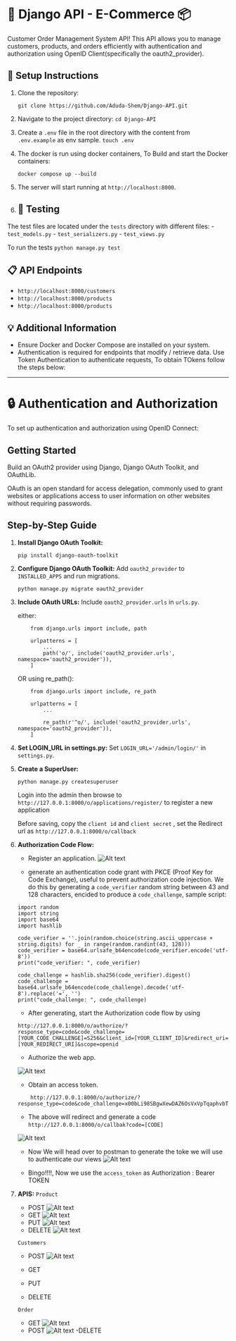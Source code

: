 # 🚀 Django API - E-Commerce 📦

Customer Order Management System API! This API allows you to manage customers, products, and orders efficiently with authentication and authorization using OpenID Client(specifically the oauth2_provider).

## 🔧 Setup Instructions
1. Clone the repository:
    ```
    git clone https://github.com/Aduda-Shem/Django-API.git
    ```
2. Navigate to the project directory:
        ```
        cd Django-API
        ```

3. Create a `.env` file in the root directory with the content from `.env.example` as env sample.
        ```
        touch .env
        ```

4. The docker is run using docker containers, To Build and start the Docker containers:
    ```
    docker compose up --build
    ```

5. The server will start running at `http://localhost:8000`.

6. ## 🧪 Testing
The test files are located under the `tests` directory with different files:
    - `test_models.py`
    - `test_serializers.py`
    - `test_views.py`
  
To run the tests
    ```
    python manage.py test
    ```


## 📋 API Endpoints
   - `http://localhost:8000/customers`
   - `http://localhost:8000/products`
   - `http://localhost:8000/products`

## 💡 Additional Information
- Ensure Docker and Docker Compose are installed on your system.
- Authentication is required for endpoints that modify / retrieve data. Use Token Authentication to authenticate requests, To obtain TOkens follow the steps below:

------------------------------------------
# 🔒 Authentication and Authorization

To set up authentication and authorization using OpenID Connect:

## Getting Started

Build an OAuth2 provider using Django, Django OAuth Toolkit, and OAuthLib.

OAuth is an open standard for access delegation, commonly used to grant websites or applications access to user information on other websites without requiring passwords.

## Step-by-Step Guide

1. **Install Django OAuth Toolkit:**
    ```
    pip install django-oauth-toolkit
    ```

2. **Configure Django OAuth Toolkit:**
    Add `oauth2_provider` to `INSTALLED_APPS` and run migrations.
    ```
    python manage.py migrate oauth2_provider
    ```

3. **Include OAuth URLs:**
    Include `oauth2_provider.urls` in `urls.py`.

    either:
    ```
        from django.urls import include, path

        urlpatterns = [
            ...
            path('o/', include('oauth2_provider.urls', namespace='oauth2_provider')),
        ]
    ```
    OR using re_path():
    ```
        from django.urls import include, re_path

        urlpatterns = [
            ...

            re_path(r'^o/', include('oauth2_provider.urls', namespace='oauth2_provider')),
        ]
    ```
 
4. **Set LOGIN_URL in settings.py:**
    Set `LOGIN_URL='/admin/login/'` in `settings.py`.

5. **Create a SuperUser:**
    ```
    python manage.py createsuperuser
    ```
    Login into the admin then browse to `http://127.0.0.1:8000/o/applications/register/` to register a new application

    Before saving, copy the `client id` and `client secret` , set the Redirect url as `http://127.0.0.1:8000/o/callback`
    

6. **Authorization Code Flow:**
    - Register an application.
        ![Alt text](READMEscreenshots/registerapp.png)
    
    - generate an authentication code grant with PKCE (Proof Key for Code Exchange), useful to prevent authorization code injection.
    We do this by generating a `code_verifier` random string between 43 and 128 characters, encided to produce a `code_challenge`, sample script:
    ```
    import random
    import string
    import base64
    import hashlib

    code_verifier = ''.join(random.choice(string.ascii_uppercase + string.digits) for _ in range(random.randint(43, 128)))
    code_verifier = base64.urlsafe_b64encode(code_verifier.encode('utf-8'))
    print("code_verifier: ", code_verifier)

    code_challenge = hashlib.sha256(code_verifier).digest()
    code_challenge = base64.urlsafe_b64encode(code_challenge).decode('utf-8').replace('=', '')
    print("code_challenge: ", code_challenge)

    ```
    - After generating, start the Authorization code flow by using 
    ```
    http://127.0.0.1:8000/o/authorize/?response_type=code&code_challenge=[YOUR_CODE_CHALLENGE]=S256&client_id=[YOUR_CLIENT_ID]&redirect_uri=[YOUR_REDIRECT_URI]&scope=openid

    ```
    - Authorize the web app.

    ![Alt text](READMEscreenshots/authorize.png)   

    - Obtain an access token.
    ```
        http://127.0.0.1:8000/o/authorize/?response_type=code&code_challenge=x00bLi98SBgwXewDAZ6OsVxVpTqaphvbTVG7vVrRNr4&code_challenge_method=S256&client_id=hUn9pxrpL0MinLPTyCcTv7zzbgCaXDrsAW84dweS&redirect_uri=http://localhost:8000/o/callbak&scope=openid

    ```
    - The above will redirect and generate a code
    `http://127.0.0.1:8000/o/callbak?code=[CODE]`

    ![Alt text](READMEscreenshots/authcode.png)

    - Now We will head over to postman to generate the toke we will use to authenticate our views
    ![Alt text](READMEscreenshots/generate_access_token.png)

    - Bingo!!!!, Now we use the `access_token` as Authorization : Bearer TOKEN

7. **APIS:**
   `Product`
   - POST
   ![Alt text](READMEscreenshots/prooductadd.png)
   - GET
   ![Alt text](READMEscreenshots/getproducts.png)
   - PUT
   ![Alt text](<READMEscreenshots/Screenshot at 2024-02-22 11-36-17.png>)
   - DELETE
   ![Alt text](READMEscreenshots/productdelete.png)

   `Customers`
   - POST
   ![Alt text](READMEscreenshots/AddCustomer.png)
   - GET

   - PUT

   - DELETE

   `Order`
   - GET
   ![Alt text](READMEscreenshots/orderget.png)
   - POST
   ![Alt text](READMEscreenshots/orderpost.png)
   -DELETE

